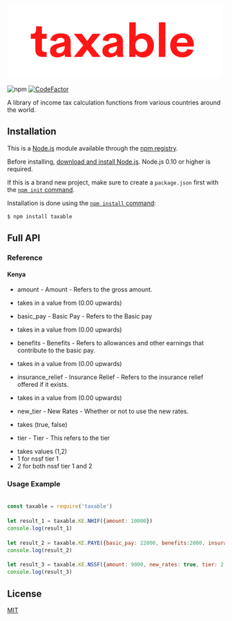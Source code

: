 [![Logo](assets/taxable.png)](https://github.com/jaysonmulwa/taxable/)

![npm](https://img.shields.io/npm/v/taxable?color=green&label=taxable)
[![CodeFactor](https://www.codefactor.io/repository/github/jaysonmulwa/taxable/badge)](https://www.codefactor.io/repository/github/jaysonmulwa/taxable)

A library of income tax calculation functions from various countries around the world.

## Installation 

This is a [Node.js](https://nodejs.org/en/) module available through the
[npm registry](https://www.npmjs.com/).

Before installing, [download and install Node.js](https://nodejs.org/en/download/).
Node.js 0.10 or higher is required.

If this is a brand new project, make sure to create a `package.json` first with
the [`npm init` command](https://docs.npmjs.com/creating-a-package-json-file).

Installation is done using the
[`npm install` command](https://docs.npmjs.com/getting-started/installing-npm-packages-locally):

```bash
$ npm install taxable
```



## Full API

### Reference

#### Kenya 

* amount - Amount - Refers to the gross amount.
- takes in a value from (0.00 upwards)
* basic_pay - Basic Pay - Refers to the Basic pay 
- takes in a value from (0.00 upwards)
* benefits - Benefits - Refers to allowances and other earnings that contribute to the basic pay.
- takes in a value from (0.00 upwards)
* insurance_relief - Insurance Relief - Refers to the insurance relief offered if it exists.
- takes in a value from (0.00 upwards)
* new_tier - New Rates - Whether or not to use the new rates.
- takes (true, false)
* tier - Tier - This refers to the tier
- takes values (1,2) 
- 1 for nssf tier 1
- 2 for both nssf tier 1 and 2

### Usage Example

```js

const taxable = require('taxable')

let result_1 = taxable.KE.NHIF({amount: 10000})
console.log(result_1)

let result_2 = taxable.KE.PAYE({basic_pay: 22000, benefits:2000, insurance_relief:0}) //All add up to make Gross
console.log(result_2)

let result_3 = taxable.KE.NSSF({amount: 9000, new_rates: true, tier: 2 }) //Amount is Gross Pay or Pensionable am
console.log(result_3)

```


## License

[MIT](LICENSE)
